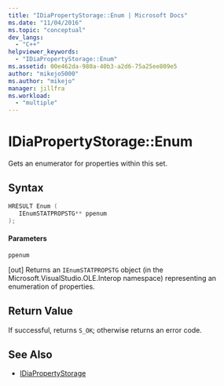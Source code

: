 ```yaml
---
title: "IDiaPropertyStorage::Enum | Microsoft Docs"
ms.date: "11/04/2016"
ms.topic: "conceptual"
dev_langs:
  - "C++"
helpviewer_keywords:
  - "IDiaPropertyStorage::Enum"
ms.assetid: 00e462da-980a-40b3-a2d6-75a25ee809e5
author: "mikejo5000"
ms.author: "mikejo"
manager: jillfra
ms.workload:
  - "multiple"
---
```

# IDiaPropertyStorage::Enum
Gets an enumerator for properties within this set.

## Syntax

```C++
HRESULT Enum ( 
   IEnumSTATPROPSTG** ppenum
);
```

#### Parameters
 `ppenum`

[out] Returns an `IEnumSTATPROPSTG` object (in the Microsoft.VisualStudio.OLE.Interop namespace) representing an enumeration of properties.

## Return Value
 If successful, returns `S_OK`; otherwise returns an error code.

## See Also
- [IDiaPropertyStorage](../../debugger/debug-interface-access/idiapropertystorage.md)